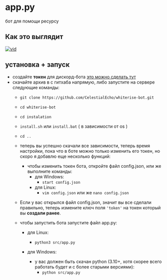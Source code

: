 # app.py
бот для помощи ресурсу

## Как это выглядит
[![vid](https://img.youtube.com/vi/JGNN-OQ2_eo/0.jpg)](https://www.youtube.com/watch?v=JGNN-OQ2_eo)

## установка + запуск
- создайте __токен__ для дискорд-бота [это можно сделать тут](https://discord.com/developers/applications)
- скачайте архив в с гитхаба напрямую, либо запустите на сервере следующие команды:
  - `git clone https://github.com/CelestialEcho/whiterise-bot.git`
  - `cd whiterise-bot`
  - `cd instalation`
  - `install.sh` или `install.bat` ( в зависимости от os )
  - `cd ..`
  - теперь вы успешно скачали все зависимости, теперь время настройки, пока что в боте можно только изменить его токен, но скоро я добавлю еще несколько функций:
    - чтобы изменить токен бота, откройте файл config.json, или же выполните команды:
       - для Windows:
         - `start config.json`
       - для Linux:
         - `vim config.json` или же `nano config.json`

  - Если у вас открылся файл config.json, значит вы все сделали правильно, теперь измените ключ поля `'token'` на токен который вы __создали ранее__.
  - чтобы запустить бота запустите файл app.py:
    
    - для Linux:
      - `python3 src/app.py`
        
    - для Windows:
      - у вас должен быть скачан python (3.10+, хотя скорее всего работать будет и с более старыми версиями):
        - `python src/app.py`


